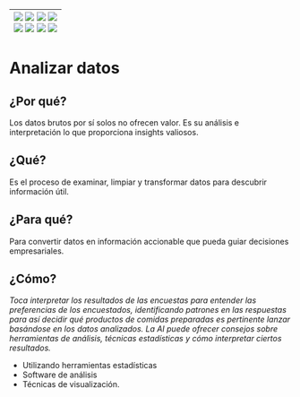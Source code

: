 <div align=right>

|[![](https://img.shields.io/badge/-Inicio-FFF?style=flat&logo=Emlakjet&logoColor=black)](/README.md) [![](https://img.shields.io/badge/-Introducción-FFF?style=flat&logo=abbrobotstudio&logoColor=black)](/documentos/intro.md) [![](https://img.shields.io/badge/-Modelos_de_lenguaje-FFF?style=flat&logo=LiveChat&logoColor=black)](/documentos/LLMs.md) [![](https://img.shields.io/badge/-Panorámica-FFF?style=flat&logo=openstreetmap&logoColor=black)](/documentos/panoramica.md)<br>  [![](https://img.shields.io/badge/-Prompts-FFF?style=flat&logo=Proton&logoColor=black)](/documentos/prompts/README.md) [![](https://img.shields.io/badge/-Ing,_de_prompts-FFF?style=flat&logo=googleearthengine&logoColor=black)](/documentos/ingenieriaDePrompts/README.md) [![](https://img.shields.io/badge/-Patrones-FFF?style=flat&logo=textpattern&logoColor=black)](/documentos/ingenieriaDePrompts/patrones/README.md) [![](https://img.shields.io/badge/-Casos_de_uso-FFF?style=flat&logo=gitbook&logoColor=black)](/documentos/casosDeUso/README.md)|
|-:|

</div>

# Analizar datos

## ¿Por qué?

Los datos brutos por sí solos no ofrecen valor. Es su análisis e interpretación lo que proporciona insights valiosos.

## ¿Qué?

Es el proceso de examinar, limpiar y transformar datos para descubrir información útil.

## ¿Para qué?

Para convertir datos en información accionable que pueda guiar decisiones empresariales.

## ¿Cómo?

*Toca interpretar los resultados de las encuestas para entender las preferencias de los encuestados, identificando patrones en las respuestas para así decidir qué productos de comidas preparadas es pertinente lanzar basándose en los datos analizados. La AI puede ofrecer consejos sobre herramientas de análisis, técnicas estadísticas y cómo interpretar ciertos resultados.*

- Utilizando herramientas estadísticas
- Software de análisis
- Técnicas de visualización.
